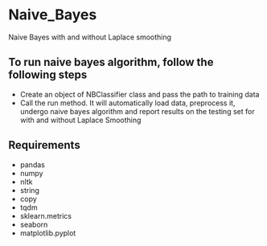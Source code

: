 # Naive_Bayes
Naive Bayes with and without Laplace smoothing 

## To run naive bayes algorithm, follow the following steps
- Create an object of NBClassifier class and pass the path to training data
- Call the run method. It will automatically load data, preprocess it, undergo naive bayes algorithm and report results on the testing set for with and without Laplace Smoothing

## Requirements
- pandas
- numpy
- nltk
- string
- copy
- tqdm
- sklearn.metrics
- seaborn
- matplotlib.pyplot

